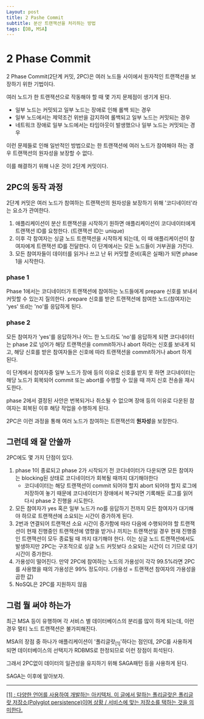 ```yaml
---
Layout: post
title: 2 Pashe Commit
subtitle: 분산 트랜잭션을 처리하는 방법
tags: [DB, MSA]
---
```


# 2 Phase Commit

2 Phase Commit(2단계 커밋, 2PC)은 여러 노드들 사이에서 원자적인 트랜잭션을 보장하기 위한 기법이다.

여러 노드가 한 트랜잭션으로 작동해야 할 때 몇 가지 문제점이 생기게 된다.

- 일부 노드는 커밋되고 일부 노드는 장애로 인해 롤백 되는 경우
- 일부 노드에서는 제약조건 위반을 감지하여 롤백되고 일부 노드는 커밋되는 경우
- 네트워크 장애로 일부 노드에서는 타임아웃이 발생했으나 일부 노드는 커밋되는 경우

이런 문제들로 인해 일반적인 방법으로는 한 트랜잭션에 여러 노드가 참여해야 하는 경우 트랜잭션의 원자성을 보장할 수 없다.

이를 해결하기 위해 나온 것이 2단계 커밋이다.

## 2PC의 동작 과정

2단계 커밋은 여러 노드가 참여하는 트랜잭션의 원자성을 보장하기 위해 '코디네이터'라는 요소가 관여한다.

1. 애플리케이션이 분산 트랜잭션을 시작하기 원하면 애플리케이션이 코디네이터에게 트랜잭션 ID를 요청한다. (트랜잭션 ID는 unique)
2. 이후 각 참여자는 싱글 노드 트랜잭션을 시작하게 되는데, 이 때 애플리케이션이 참여자에게 트랜잭션 ID를 전달한다. 이 단계에서는 모든 노드들이 거부권을 가진다.
3. 모든 참여자들이 데이터를 읽거나 쓰고 난 뒤 커밋할 준비(혹은 실패)가 되면 phase 1을 시작한다. 

### phase 1

Phase 1에서는 코디네이터가 트랜잭션에 참여하는 노드들에게 prepare 신호를 보내서 커밋할 수 있는지 질의한다. prepare 신호를 받은 트랜잭션에 참여한 노드(참여자)는 'yes' 또d는 'no'를 응답하게 된다. 

### phase 2

모든 참여자가 'yes'를 응답하거나 어느 한 노드라도 'no'를 응답하게 되면 코디네이터는 phase 2로 넘어가 해당 트랜잭션을 commit하거나 abort 하라는 신호를 보내게 되고, 해당 신호를 받은 참여자들은 신호에 따라 트랜잭션을 commit하거나 abort 하게 된다.

이 단계에서 참여자중 일부 노드가 장애 등의 이유로 신호를 받지 못 하면 코디네이터는 해당 노드가 회복되어 commit 또는 abort를 수행할 수 있을 때 까지 신호 전송을 재시도한다.

phase 2에서 결정된 사안은 번복되거나 취소될 수 없으며 장애 등의 이유로 다운된 참여자는 회복된 이후 해당 작업을 수행하게 된다.

2PC은 이런 과정을 통해 여러 노드가 참여하는 트랜잭션의 **원자성**을 보장한다.

## 그런데 왜 잘 안쓸까

2PC에도 몇 가지 단점이 있다.

1. phase 1이 종료되고 phase 2가 시작되기 전 코디네이터가 다운되면 모든 참여자는 blocking된 상태로 코디네이터가 회복될 때까지 대기해야한다
   - 코디네이터는 해당 트랜잭션이 commit 되어야 할지 abort 되어야 할지 로그에 저장하여 놓기 때문에 코디네이터가 장애에서 복구되면 기록해둔 로그를 읽어 다시 phase 2 진행을 시도한다.
2. 모든 참여자가 yes 혹은 일부 노드가 no를 응답하기 전까지 모든 참여자가 대기해야 하므로 트랜잭션에 소요되는 시간이 증가하게 된다.
3. 2번과 연결되어 트랜잭션 소요 시간이 증가함에 따라 다음에 수행되어야 할 트랜잭션이 현재 진행중인 트랜잭션에 영향을 받거나 끼치는 트랜잭션일 경우 현재 진행중인 트랜잭션이 모두 종료될 때 까지 대기해야 한다. 이는 싱글 노드 트랜잭션에서도 발생하지만 2PC는 구조적으로 싱글 노드 커밋보다 소요되는 시간이 더 기므로 대기 시간이 증가한다.
4. 가용성이 떨어진다. 만약 2PC에 참여하는 노드의 가용성이 각각 99.5%라면 2PC를 사용했을 때의 가용성은 99% 정도이다. (가용성 = 트랜잭션 참여자의 가용성을 곱한 값)
5. NoSQL은 2PC를 지원하지 않음

## 그럼 뭘 써야 하는가

최근 MSA 등이 유행하며 각 서비스 별 데이터베이스의 분리를 많이 하게 되는데, 이런 경우 멀티 노드 트랜잭션은 불가피해진다. 

MSA의 장점 중 하나가 애플리케이션이 '폴리글랏<sub id="polyglot">[1]</sub>'하다는 점인데, 2PC를 사용하게 되면 데이터베이스의 선택지가 RDBMS로 한정되므로 이런 장점이 희석된다.

그래서 2PC없이 데이터의 일관성을 유지하기 위해 SAGA패턴 등을 사용하게 된다.

SAGA는 이후에 알아보자.



---

<a href="#polyglot">[1] : 다양한 언어를 사용하여 개발하는 아키텍처. 이 글에서 말하는 폴리글랏은 폴리글랏 저장소(Polyglot persistence)이며 상황 / 서비스에 맞는 저장소를 택하는 것을 의미한다.</a>

